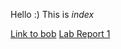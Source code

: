 Hello :) This is *index*

[Link to bob](https://ccommans.github.io/cse15l-lab-reports/bob)
[Lab Report 1](https://ccommans.github.io/cse15l-lab-reports/lab_report_1)
